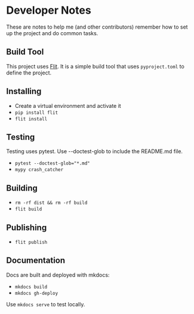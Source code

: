# Developer Notes

These are notes to help me (and other contributors) remember how to set up the project and do common tasks.

## Build Tool

This project uses [Flit](https://flit.readthedocs.io/en/latest/).  It is a simple build tool that uses `pyproject.toml` to define the project.

## Installing

- Create a virtual environment and activate it
- `pip install flit`
- `flit install`

## Testing

Testing uses pytest. Use --doctest-glob to include the README.md file.

- `pytest --doctest-glob="*.md"`
- `mypy crash_catcher`

## Building

- `rm -rf dist && rm -rf build`
- `flit build`

## Publishing

- `flit publish`

## Documentation

Docs are built and deployed with mkdocs:

- `mkdocs build`
- `mkdocs gh-deploy`

Use `mkdocs serve` to test locally.
